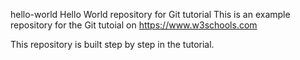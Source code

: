  hello-world
Hello World repository for Git tutorial
This is an example repository for the Git tutoial on https://www.w3schools.com

This repository is built step by step in the tutorial.

